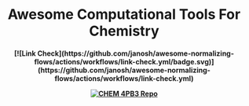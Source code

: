 <h1 align="center">
  Awesome Computational Tools For Chemistry 
</h1>

<h4 align="center">
[![Link Check](https://github.com/janosh/awesome-normalizing-flows/actions/workflows/link-check.yml/badge.svg)](https://github.com/janosh/awesome-normalizing-flows/actions/workflows/link-check.yml)

[![CHEM 4PB3 Repo](https://github.com/janosh/awesome-normalizing-flows/actions/workflows/link-check.yml/badge.svg)]([https://github.com/janosh/awesome-normalizing-flows/actions/workflows/link-check.yml](https://github.com/RodrigoAVargasHdz/CHEM-4PB3)https://github.com/RodrigoAVargasHdz/CHEM-4PB3)
</h4>

